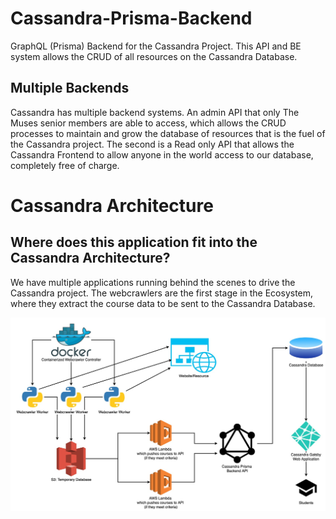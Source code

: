 # Cassandra-Prisma-Backend
GraphQL (Prisma) Backend for the Cassandra Project. This API and BE system allows the CRUD of all resources on the Cassandra Database.

## Multiple Backends
Cassandra has multiple backend systems. An admin API that only The Muses senior members are able to access, which allows the CRUD processes to maintain and grow the database of resources that is the fuel of the Cassandra project. The second is a Read only API that allows the Cassandra Frontend to allow anyone in the world access to our database, completely free of charge.


# Cassandra Architecture
## Where does this application fit into the Cassandra Architecture?
We have multiple applications running behind the scenes to drive the Cassandra project. The webcrawlers are the first stage in the Ecosystem, where they extract the course data to be sent to the Cassandra Database.

![Cassandra Architecture](https://github.com/the-muses-ltd/Multithreaded-Webcrawler-Cassandra/blob/master/misc/Cassandra%20Architecture%20(2).jpg)
